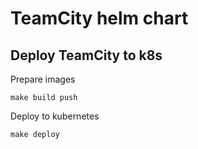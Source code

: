 # TeamCity helm chart

## Deploy TeamCity to k8s

Prepare images
```
make build push
```

Deploy to kubernetes
```
make deploy
```
